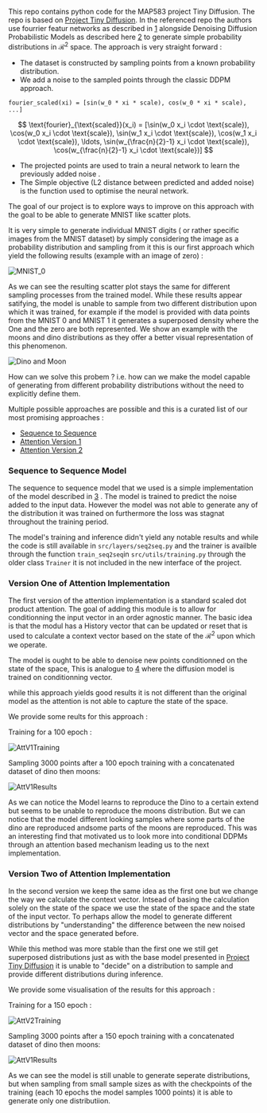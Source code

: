 This repo contains python code for the MAP583 project Tiny Diffusion. The repo is based on [Project Tiny Diffusion](https://github.com/dataflowr/Project-tiny-diffusion). In the referenced repo the authors use fourrier featur networks as described in [1](https://arxiv.org/abs/2006.10739) alongside Denoising Diffusion Probabilistic Models as described here [2](https://arxiv.org/abs/2006.11239) to generate simple probability distributions in $\mathcal{R}^{2}$ space. The approach is very straight forward : 
- The dataset is constructed by sampling points from a known probability distribution. 
- We add a noise to the sampled points through the classic DDPM approach. 

`fourier_scaled(xi) = [sin(w_0 * xi * scale), cos(w_0 * xi * scale), ...]`


$$
\text{fourier}_{\text{scaled}}(x_i) = [\sin(w_0 x_i \cdot \text{scale}), \cos(w_0 x_i \cdot \text{scale}), \sin(w_1 x_i \cdot \text{scale}), \cos(w_1 x_i \cdot \text{scale}), \ldots, \sin(w_{\frac{n}{2}-1} x_i \cdot \text{scale}), \cos(w_{\frac{n}{2}-1} x_i \cdot \text{scale})]
$$

- The projected points are used to train a neural network to learn the previously added noise .
- The Simple objective (L2 distance between predicted and added noise) is the function used to optimise the neural network.


The goal of our project is to explore ways to improve on this approach with the goal to be able to generate MNIST like scatter plots. 

It is very simple to generate individual MNIST digits ( or rather specific images from the MNIST dataset) by simply considering the image as a probability distribution and sampling from it this is our first approach which yield the following results (example with an image of zero) : 

![MNIST_0](readme_assets/0_Readme.png)

As we can see the resulting scatter plot stays the same for different sampling processes from the trained model. While these results appear satifying, the model is unable to sample from two different distribution upon which it was trained, for example if the model is provided with data points from the MNIST 0 and MNIST 1 it generates a superposed density where the One and the zero are both represented. We show an example with the moons and dino distributions as they offer a better visual representation of this phenomenon. 

![Dino and Moon](readme_assets/shuffled_dino_moons.png)

How can we solve this probem ? i.e. how can we make the model capable of generating from different probability distributions without the need to explicitly define them.  



Multiple possible approaches are possible and this is a curated list of our most promising approaches : 

- [Sequence to Sequence](#sequence-to-sequence-model)
- [Attention Version 1](#version-one-of-attention-implementation)
- [Attention Version 2](#version-two-of-attention-implementation) 


### Sequence to Sequence Model

The sequence to sequence model that we used is a simple implementation of the model described in [3](https://arxiv.org/abs/1409.3215) . The model is trained to predict the noise added to the input data. However the model was not able to generate any of the distribution it was trained on furthermore the loss was stagnat throughout the training period.  

The model's training and inference didn't yield any notable results and while the code is still available in `src/layers/seq2seq.py` and the trainer is availble through the function `train_seq2seq`in `src/utils/training.py` through the older class `Trainer` it is not included in the new interface of the project. 


### Version One of Attention Implementation

The first version of the attention implementation is a standard scaled dot product attention. The goal of adding this module is to allow for conditionning the input vector in an order agnostic manner. The basic idea is that the modul has a History vector that can be updated or reset that is used to calculate a context vector based on the state of the $\mathcal{R}^{2}$ upon which we operate. 

The model is ought to be able to denoise new points conditionned on the state of the space, This is analogue to [4](https://arxiv.org/pdf/2207.12598.pdf) where the diffusion model is trained on conditionning vector. 

while this approach yields good results it is not different than the original model as the attention is not able to capture the state of the space.

We provide some reults for this approach :

Training for a 100 epoch : 

![AttV1Training](readme_assets/AttV1_training.png)

Sampling 3000 points after a 100 epoch training with a concatenated dataset of dino then moons: 

![AttV1Results](readme_assets/Attv1_sampling.png)

As we can notice the Model learns to reproduce the Dino to a certain extend but seems to be unable to reproduce the moons distribution. But we can notice that the model different looking samples where some parts of the dino are reproduced andsome parts of the moons are reproduced. This was an interesting find that motivated us to look more into conditional DDPMs through an attention based mechanism leading us to the next implementation. 


### Version Two of Attention Implementation

In the second version we keep the same idea as the first one but we change the way we calculate the context vector. Intsead of basing the calculation solely on the state of the space we use the state of the space and the state of the input vector. To perhaps allow the model to generate different distributions by "understanding" the difference between the new noised vector and the space generated before. 

While this method was more stable than the first one we still get superposed distributions just as with the base model presented in [Project Tiny Diffusion](https://github.com/dataflowr/Project-tiny-diffusion) it is unable to "decide" on a distribution to sample and provide different distributions during inference. 

We provide some visualisation of the results for this approach : 


Training for a 150 epoch : 

![AttV2Training](readme_assets/output_training_attention.png)

Sampling 3000 points after a 150 epoch training with a concatenated dataset of dino then moons: 

![AttV1Results](readme_assets/Attv2_sampling.png)


As we can see the model is still unable to generate seperate distributions, but when sampling from small sample sizes as with the checkpoints of the training (each 10 epochs the model samples 1000 points) it is able to generate only one distributiion. 
